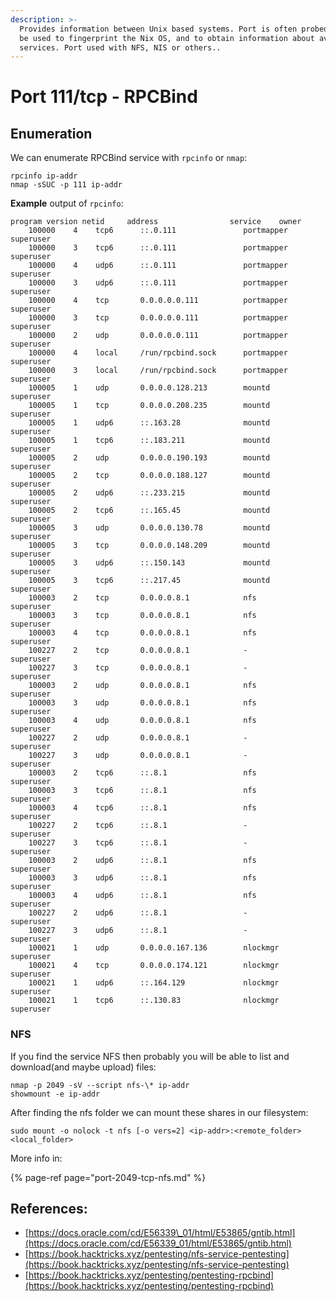 ```yaml
---
description: >-
  Provides information between Unix based systems. Port is often probed, it can
  be used to fingerprint the Nix OS, and to obtain information about available
  services. Port used with NFS, NIS or others..
---
```


# Port 111/tcp - RPCBind

## Enumeration

We can enumerate RPCBind service with `rpcinfo` or `nmap`:

```text
rpcinfo ip-addr
nmap -sSUC -p 111 ip-addr
```

**Example** output of `rpcinfo`:

```text
program version netid     address                service    owner
    100000    4    tcp6      ::.0.111               portmapper superuser
    100000    3    tcp6      ::.0.111               portmapper superuser
    100000    4    udp6      ::.0.111               portmapper superuser
    100000    3    udp6      ::.0.111               portmapper superuser
    100000    4    tcp       0.0.0.0.0.111          portmapper superuser
    100000    3    tcp       0.0.0.0.0.111          portmapper superuser
    100000    2    udp       0.0.0.0.0.111          portmapper superuser
    100000    4    local     /run/rpcbind.sock      portmapper superuser
    100000    3    local     /run/rpcbind.sock      portmapper superuser
    100005    1    udp       0.0.0.0.128.213        mountd     superuser
    100005    1    tcp       0.0.0.0.208.235        mountd     superuser
    100005    1    udp6      ::.163.28              mountd     superuser
    100005    1    tcp6      ::.183.211             mountd     superuser
    100005    2    udp       0.0.0.0.190.193        mountd     superuser
    100005    2    tcp       0.0.0.0.188.127        mountd     superuser
    100005    2    udp6      ::.233.215             mountd     superuser
    100005    2    tcp6      ::.165.45              mountd     superuser
    100005    3    udp       0.0.0.0.130.78         mountd     superuser
    100005    3    tcp       0.0.0.0.148.209        mountd     superuser
    100005    3    udp6      ::.150.143             mountd     superuser
    100005    3    tcp6      ::.217.45              mountd     superuser
    100003    2    tcp       0.0.0.0.8.1            nfs        superuser
    100003    3    tcp       0.0.0.0.8.1            nfs        superuser
    100003    4    tcp       0.0.0.0.8.1            nfs        superuser
    100227    2    tcp       0.0.0.0.8.1            -          superuser
    100227    3    tcp       0.0.0.0.8.1            -          superuser
    100003    2    udp       0.0.0.0.8.1            nfs        superuser
    100003    3    udp       0.0.0.0.8.1            nfs        superuser
    100003    4    udp       0.0.0.0.8.1            nfs        superuser
    100227    2    udp       0.0.0.0.8.1            -          superuser
    100227    3    udp       0.0.0.0.8.1            -          superuser
    100003    2    tcp6      ::.8.1                 nfs        superuser
    100003    3    tcp6      ::.8.1                 nfs        superuser
    100003    4    tcp6      ::.8.1                 nfs        superuser
    100227    2    tcp6      ::.8.1                 -          superuser
    100227    3    tcp6      ::.8.1                 -          superuser
    100003    2    udp6      ::.8.1                 nfs        superuser
    100003    3    udp6      ::.8.1                 nfs        superuser
    100003    4    udp6      ::.8.1                 nfs        superuser
    100227    2    udp6      ::.8.1                 -          superuser
    100227    3    udp6      ::.8.1                 -          superuser
    100021    1    udp       0.0.0.0.167.136        nlockmgr   superuser
    100021    4    tcp       0.0.0.0.174.121        nlockmgr   superuser
    100021    1    udp6      ::.164.129             nlockmgr   superuser
    100021    1    tcp6      ::.130.83              nlockmgr   superuser
```

### NFS

If you find the service NFS then probably you will be able to list and download\(and maybe upload\) files:

```text
nmap -p 2049 -sV --script nfs-\* ip-addr
showmount -e ip-addr
```

After finding the nfs folder we can mount these shares in our filesystem:

```text
sudo mount -o nolock -t nfs [-o vers=2] <ip-addr>:<remote_folder> <local_folder> 
```

More info in:

{% page-ref page="port-2049-tcp-nfs.md" %}

## References:

* [https://docs.oracle.com/cd/E56339\_01/html/E53865/gntib.html](https://docs.oracle.com/cd/E56339_01/html/E53865/gntib.html)
* [https://book.hacktricks.xyz/pentesting/nfs-service-pentesting](https://book.hacktricks.xyz/pentesting/nfs-service-pentesting)
* [https://book.hacktricks.xyz/pentesting/pentesting-rpcbind](https://book.hacktricks.xyz/pentesting/pentesting-rpcbind)





